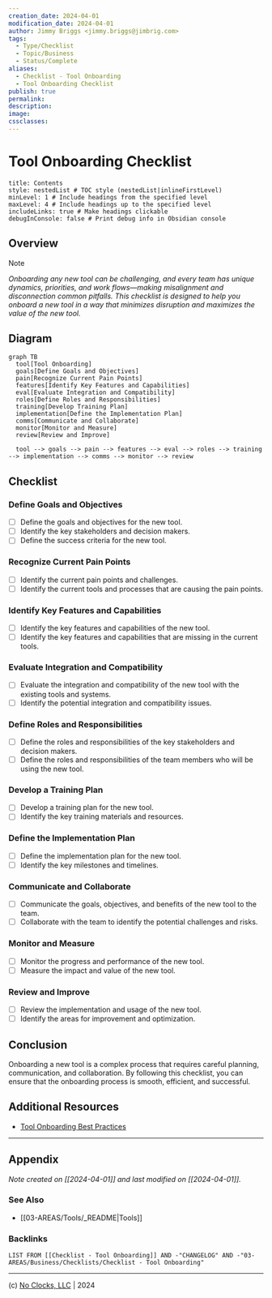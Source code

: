 ```yaml
---
creation_date: 2024-04-01
modification_date: 2024-04-01
author: Jimmy Briggs <jimmy.briggs@jimbrig.com>
tags:
  - Type/Checklist
  - Topic/Business
  - Status/Complete
aliases:
  - Checklist - Tool Onboarding
  - Tool Onboarding Checklist
publish: true
permalink:
description:
image:
cssclasses:
---
```


# Tool Onboarding Checklist

```table-of-contents
title: Contents 
style: nestedList # TOC style (nestedList|inlineFirstLevel)
minLevel: 1 # Include headings from the specified level
maxLevel: 4 # Include headings up to the specified level
includeLinks: true # Make headings clickable
debugInConsole: false # Print debug info in Obsidian console
```

## Overview

> [!NOTE]
> *Onboarding any new tool can be challenging, and every team has unique dynamics, priorities, and work flows—making misalignment and disconnection common pitfalls. This checklist is designed to help you onboard a new tool in a way that minimizes disruption and maximizes the value of the new tool.*

## Diagram

```mermaid
graph TB
  tool[Tool Onboarding]
  goals[Define Goals and Objectives]
  pain[Recognize Current Pain Points]
  features[Identify Key Features and Capabilities]
  eval[Evaluate Integration and Compatibility]
  roles[Define Roles and Responsibilities]
  training[Develop Training Plan]
  implementation[Define the Implementation Plan]
  comms[Communicate and Collaborate]
  monitor[Monitor and Measure]
  review[Review and Improve]

  tool --> goals --> pain --> features --> eval --> roles --> training --> implementation --> comms --> monitor --> review
```


## Checklist

### Define Goals and Objectives

- [ ] Define the goals and objectives for the new tool.
- [ ] Identify the key stakeholders and decision makers.
- [ ] Define the success criteria for the new tool.

### Recognize Current Pain Points

- [ ] Identify the current pain points and challenges.
- [ ] Identify the current tools and processes that are causing the pain points.

### Identify Key Features and Capabilities

- [ ] Identify the key features and capabilities of the new tool.
- [ ] Identify the key features and capabilities that are missing in the current tools.

### Evaluate Integration and Compatibility

- [ ] Evaluate the integration and compatibility of the new tool with the existing tools and systems.
- [ ] Identify the potential integration and compatibility issues.

### Define Roles and Responsibilities

- [ ] Define the roles and responsibilities of the key stakeholders and decision makers.
- [ ] Define the roles and responsibilities of the team members who will be using the new tool.

### Develop a Training Plan

- [ ] Develop a training plan for the new tool.
- [ ] Identify the key training materials and resources.

### Define the Implementation Plan

- [ ] Define the implementation plan for the new tool.
- [ ] Identify the key milestones and timelines.

### Communicate and Collaborate

- [ ] Communicate the goals, objectives, and benefits of the new tool to the team.
- [ ] Collaborate with the team to identify the potential challenges and risks.

### Monitor and Measure

- [ ] Monitor the progress and performance of the new tool.
- [ ] Measure the impact and value of the new tool.

### Review and Improve

- [ ] Review the implementation and usage of the new tool.
- [ ] Identify the areas for improvement and optimization.

## Conclusion

Onboarding a new tool is a complex process that requires careful planning, communication, and collaboration. By following this checklist, you can ensure that the onboarding process is smooth, efficient, and successful.

## Additional Resources

- [Tool Onboarding Best Practices](https://www.atlassian.com/blog/software-teams/7-steps-to-successful-tool-onboarding)

***

## Appendix

*Note created on [[2024-04-01]] and last modified on [[2024-04-01]].*

### See Also

- [[03-AREAS/Tools/_README|Tools]]

### Backlinks

```dataview
LIST FROM [[Checklist - Tool Onboarding]] AND -"CHANGELOG" AND -"03-AREAS/Business/Checklists/Checklist - Tool Onboarding"
```

***

(c) [No Clocks, LLC](https://github.com/noclocks) | 2024
